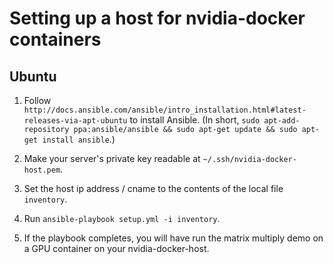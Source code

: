 # Setting up a host for nvidia-docker containers

## Ubuntu

1. Follow `http://docs.ansible.com/ansible/intro_installation.html#latest-releases-via-apt-ubuntu` to install Ansible.
   (In short, `sudo apt-add-repository ppa:ansible/ansible && sudo apt-get update && sudo apt-get install ansible`.)

2. Make your server's private key readable at `~/.ssh/nvidia-docker-host.pem`.

3. Set the host ip address / cname to the contents of the local file `inventory`.

4. Run `ansible-playbook setup.yml -i inventory`.

5. If the playbook completes, you will have run the matrix multiply demo on a GPU container on your nvidia-docker-host.
